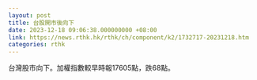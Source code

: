 ```yaml
---
layout: post
title: 台股開市後向下
date: 2023-12-18 09:06:38.000000000 +08:00
link: https://news.rthk.hk/rthk/ch/component/k2/1732717-20231218.htm
categories: rthk
---
```


台灣股市向下。加權指數較早時報17605點，跌68點。
